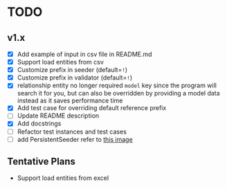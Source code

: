 # TODO

## v1.x

- [x] Add example of input in csv file in README.md
- [x] Support load entities from csv
- [x] Customize prefix in seeder (default=`!`)
- [x] Customize prefix in validator (default=`!`)
- [x] relationship entity no longer required `model` key since the program will search it for you, but can also be
  overridden by providing a model data instead as it saves performance time
- [x] Add test case for overriding default reference prefix
- [ ] Update README description
- [x] Add docstrings
- [ ] Refactor test instances and test cases
- [ ] add PersistentSeeder refer to [this image](persistent-seeder.png)

## Tentative Plans

- Support load entities from excel
